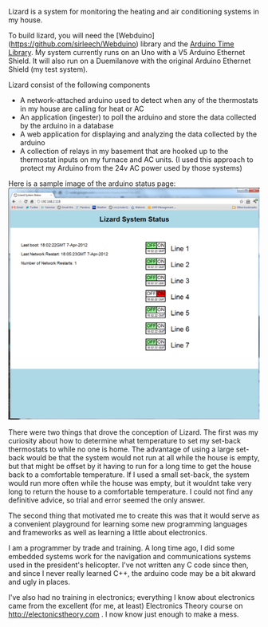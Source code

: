 Lizard is a system for monitoring the heating and air conditioning systems in my house.  

To build lizard, you will need the [Webduino] (https://github.com/sirleech/Webduino) library and the 
[Arduino Time Library](http://www.arduino.cc/playground/Code/Time).  My system currently runs on an Uno with 
a V5 Arduino Ethernet Shield.  It will also run on a Duemilanove with the original Arduino Ethernet Shield (my test system).

Lizard consist of the following components

 *    A network-attached arduino used to detect when any of the thermostats in my house are calling for heat or AC
 *    An application (ingester) to poll the arduino and store the data collected by the arduino in a database
 *    A web application for displaying and analyzing the data collected by the arduino
 *    A collection of relays in my basement that are hooked up to the thermostat inputs on my furnace and AC units.
      (I used this approach to protect my Arduino from the 24v AC power used by those systems)

Here is a sample image of the arduino status page: ![Arudino Status Page](ArduinoStatusPage.png)

There were two things that drove the conception of Lizard.  The first was my curiosity about how to determine 
what temperature to set my set-back thermostats to while no one is home.  The advantage of using a large set-back 
would be that the system would not run at all while the house is empty, but that might be offset by it having to 
run for a long time to get the house back to a comfortable temperature.  If I used a small set-back, the system 
would run more often while the house was empty, but it wouldnt take very long to return the house to a comfortable 
temperature.  I could not find any definitive advice, so trial and error seemed the only answer.

The second thing that motivated me to create this was that it would serve as a convenient playground for learning
some new programming languages and frameworks as well as learning a little about electronics.  

I am a programmer by trade and training.  A long time ago, I did some embedded systems work for the 
navigation and communications systems used in the president's helicopter.  I've not written any C code
since then, and since I never really learned C++, the arduino code may be a bit akward and ugly in places.

I've also had no training in electronics; everything I know about electronics came from the excellent (for me, at least)
Electronics Theory course on http://electonicstheory.com . I now know just enough to make a mess.

